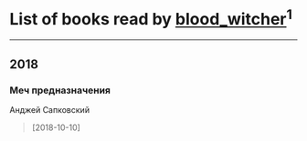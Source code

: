 # List of books read by [blood_witcher](http://vk.com/id158994213)<sup>1</sup>
---

## 2018

### Меч предназначения
Анджей Сапковский
> [2018-10-10] 



